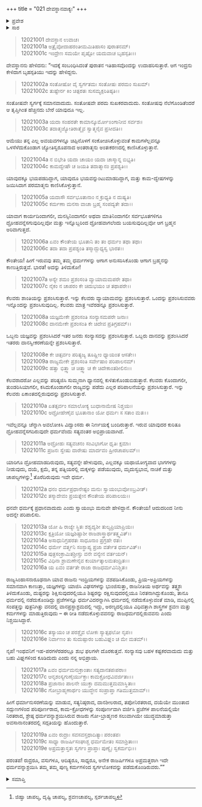 +++
title = "021 ದೇವಸ್ಥಾನವಾಕ್ಯಃ"
+++

<details><summary>ಪ್ರವೇಶ</summary>


।।   ಓಂ ಓಂ ನಮೋ ನಾರಾಯಣಾಯ।।   ಶ್ರೀ ವೇದವ್ಯಾಸಾಯ ನಮಃ ।।

ಶ್ರೀ ಕೃಷ್ಣದ್ವೈಪಾಯನ ವೇದವ್ಯಾಸ ವಿರಚಿತ  

**ಶ್ರೀ ಮಹಾಭಾರತ**

**ಶಾಂತಿ ಪರ್ವ**

**ರಾಜಧರ್ಮ ಪರ್ವ**

**ಅಧ್ಯಾಯ 21**

</details>

<details><summary>ಸಾರ</summary>

ಮುನಿ ದೇವಸ್ಥಾನನು ಯುಧಿಷ್ಠಿರನಿಗೆ ಉತ್ತಮ ಧರ್ಮ ಮತ್ತು ಯಜ್ಞಾದಿಗಳನ್ನು ಮಾಡಲು ಉಪದೇಶಿಸಿದುದು (1-19).


</details>


> 12021001 ದೇವಸ್ಥಾನ ಉವಾಚ।  
12021001a ಅತ್ರೈವೋದಾಹರಂತೀಮಮಿತಿಹಾಸಂ ಪುರಾತನಮ್।  
12021001c ಇಂದ್ರೇಣ ಸಮಯೇ ಪೃಷ್ಟೋ ಯದುವಾಚ ಬೃಹಸ್ಪತಿಃ।।

ದೇವಸ್ಥಾನನು ಹೇಳಿದನು: “ಇದಕ್ಕೆ ಸಂಬಂಧಿಸಿದಂತೆ ಪುರಾತನ ಇತಿಹಾಸವೊಂದನ್ನು ಉದಾಹರಿಸುತ್ತಾರೆ. ಆಗ ಇಂದ್ರನು ಕೇಳಿದಾಗ ಬೃಹಸ್ಪತಿಯು ಇದನ್ನು ಹೇಳಿದ್ದನು.

> 12021002a ಸಂತೋಷೋ ವೈ ಸ್ವರ್ಗತಮಃ ಸಂತೋಷಃ ಪರಮಂ ಸುಖಮ್।  
12021002c ತುಷ್ಟೇರ್ನ ಕಿಂ ಚಿತ್ಪರತಃ ಸುಸಮ್ಯಕ್ಪರಿತಿಷ್ಠತಿ।।

ಸಂತೋಷವೇ ಸ್ವರ್ಗಕ್ಕೆ ಸಮಾನವಾದುದು. ಸಂತೋಷವೇ ಪರಮ ಸುಖಕರವಾದುದು. ಸಂತೋಷವು ನೆಲೆಗೊಂಡಿತೆಂದರೆ ಆ ತೃಪ್ತಿಗಿಂತ ಹೆಚ್ಚಿನದು ಬೇರೆ ಯಾವುದೂ ಇಲ್ಲ.

> 12021003a ಯದಾ ಸಂಹರತೇ ಕಾಮಾನ್ಕೂರ್ಮೋಽಂಗಾನೀವ ಸರ್ವಶಃ।  
12021003c ತದಾತ್ಮಜ್ಯೋತಿರಾತ್ಮೈವ ಸ್ವಾತ್ಮನೈವ ಪ್ರಸೀದತಿ।।

ಆಮೆಯು ತನ್ನ ಎಲ್ಲ ಅವಯವಗಳನ್ನೂ ಚಿಪ್ಪಿನೊಳಗೆ ಸಂಕೋಚಿಸಿಕೊಳ್ಳುವಂತೆ ಕಾಮಗಳೆಲ್ಲವನ್ನೂ ಒಳಸೆಳೆದುಕೊಂಡಾಗ ಜ್ಯೋತಿಸ್ವರೂಪನಾದ ಅಂತರಾತ್ಮನು ಅಂತಃಕರಣದಲ್ಲಿ ಕಾಣಿಸಿಕೊಳ್ಳುತ್ತಾನೆ.

> 12021004a ನ ಬಿಭೇತಿ ಯದಾ ಚಾಯಂ ಯದಾ ಚಾಸ್ಮಾನ್ನ ಬಿಭ್ಯತಿ।  
12021004c ಕಾಮದ್ವೇಷೌ ಚ ಜಯತಿ ತದಾತ್ಮಾನಂ ಪ್ರಪಶ್ಯತಿ।।

ಯಾವುದಕ್ಕೂ ಭಯಪಡದಿದ್ದಾಗ, ಯಾವುದೂ ಭಯವನ್ನುಂಟುಮಾಡದಿದ್ದಾಗ, ಮತ್ತು ಕಾಮ-ದ್ವೇಷಗಳನ್ನು ಜಯಿಸಿದಾಗ ಪರಮಾತ್ಮನು ಕಾಣಿಸಿಕೊಳ್ಳುತ್ತಾನೆ.

> 12021005a ಯದಾಸೌ ಸರ್ವಭೂತಾನಾಂ ನ ಕ್ರುಧ್ಯತಿ ನ ದುಷ್ಯತಿ।  
12021005c ಕರ್ಮಣಾ ಮನಸಾ ವಾಚಾ ಬ್ರಹ್ಮ ಸಂಪದ್ಯತೇ ತದಾ।।

ಯಾವಾಗ ಕಾರ್ಯದಿಂದಾಗಲೀ, ಮನಸ್ಸಿನಿಂದಾಗಲೀ ಅಥವಾ ಮಾತಿನಿಂದಾಗಲೀ ಸರ್ವಭೂತಗಳಿಗೂ ದ್ರೋಹವನ್ನೆಸಗುವುದಿಲ್ಲವೋ ಮತ್ತು ಇನ್ನೊಬ್ಬರಿಂದ ದ್ರೋಹವಾಗಲೆಂದು ಬಯಸುವುದಿಲ್ಲವೋ ಆಗ ಬ್ರಹ್ಮನ ಅರಿವಾಗುತ್ತದೆ.

> 12021006a ಏವಂ ಕೌಂತೇಯ ಭೂತಾನಿ ತಂ ತಂ ಧರ್ಮಂ ತಥಾ ತಥಾ।  
12021006c ತದಾ ತದಾ ಪ್ರಪಶ್ಯಂತಿ ತಸ್ಮಾದ್ಬುಧ್ಯಸ್ವ ಭಾರತ।।

ಕೌಂತೇಯ! ಹೀಗೆ ಇರುವವು ತಮ್ಮ ತಮ್ಮ ಧರ್ಮಗಳನ್ನು ಆಗಾಗ ಅನುಸರಿಸಿಕೊಂಡು ಆಗಾಗ ಬ್ರಹ್ಮನನ್ನು ಕಾಣುತ್ತಿರುತ್ತವೆ. ಭಾರತ! ಅದನ್ನು ತಿಳಿದುಕೋ!

> 12021007a ಅನ್ಯೇ ಶಮಂ ಪ್ರಶಂಸಂತಿ ವ್ಯಾಯಾಮಮಪರೇ ತಥಾ।  
12021007c ನೈಕಂ ನ ಚಾಪರಂ ಕೇ ಚಿದುಭಯಂ ಚ ತಥಾಪರೇ।।

ಕೆಲವರು ಶಾಂತಿಯನ್ನು ಪ್ರಶಂಸಿಸುತ್ತಾರೆ. ಇನ್ನು ಕೆಲವರು ವ್ಯಾಯಾಮವನ್ನು ಪ್ರಶಂಸಿಸುತ್ತಾರೆ. ಒಂದನ್ನು ಪ್ರಶಂಸಿಸುವವರು ಇನ್ನೊಂದನ್ನು ಪ್ರಶಂಸಿಸುವುದಿಲ್ಲ. ಕೆಲವರು ಮಾತ್ರ ಇವೆರಡನ್ನೂ ಪ್ರಶಂಸಿಸುತ್ತಾರೆ.

> 12021008a ಯಜ್ಞಮೇಕೇ ಪ್ರಶಂಸಂತಿ ಸಂನ್ಯಾಸಮಪರೇ ಜನಾಃ।  
12021008c ದಾನಮೇಕೇ ಪ್ರಶಂಸಂತಿ ಕೇ ಚಿದೇವ ಪ್ರತಿಗ್ರಹಮ್।।

ಒಬ್ಬನು ಯಜ್ಞವನ್ನು ಪ್ರಶಂಸಿಸಿದರೆ ಇತರ ಜನರು ಸಂನ್ಯಾಸವನ್ನು ಪ್ರಶಂಸಿಸುತ್ತಾರೆ. ಒಬ್ಬರು ದಾನವನ್ನು ಪ್ರಶಂಸಿಸಿದರೆ ಇತರರು ದಾನಸ್ವೀಕರಣೆಯನ್ನೇ ಪ್ರಶಂಸಿಸುತ್ತಾರೆ.

> 12021008e ಕೇ ಚಿತ್ಸರ್ವಂ ಪರಿತ್ಯಜ್ಯ ತೂಷ್ಣೀಂ ಧ್ಯಾಯಂತ ಆಸತೇ।।  
12021009a ರಾಜ್ಯಮೇಕೇ ಪ್ರಶಂಸಂತಿ ಸರ್ವೇಷಾಂ ಪರಿಪಾಲನಮ್।  
12021009c ಹತ್ವಾ ಭಿತ್ತ್ವಾ ಚ ಚಿತ್ತ್ವಾ ಚ ಕೇ ಚಿದೇಕಾಂತಶೀಲಿನಃ।।

ಕೆಲವರಾದರೋ ಎಲ್ಲವನ್ನು ಪರಿತ್ಯಜಿಸಿ ಸುಮ್ಮನಾಗಿ ಧ್ಯಾನದಲ್ಲಿ ಕುಳಿತುಕೊಂಡುಬಿಡುತ್ತಾರೆ. ಕೆಲವರು ಕೊಂದಾಗಲೀ, ತುಂಡರಿಸಿಯಾಗಲೀ, ಕಸಿದುಕೊಂಡಾಗಲೀ ರಾಜ್ಯವನ್ನು ಪಡೆದು ಎಲ್ಲರ ಪರಿಪಾಲನೆಯನ್ನು ಪ್ರಶಂಸಿಸುತ್ತಾರೆ. ಇನ್ನು ಕೆಲವರು ಏಕಾಂತದಲ್ಲಿರುವುದನ್ನು ಪ್ರಶಂಸಿಸುತ್ತಾರೆ.

> 12021010a ಏತತ್ಸರ್ವಂ ಸಮಾಲೋಕ್ಯ ಬುಧಾನಾಮೇಷ ನಿಶ್ಚಯಃ।  
12021010c ಅದ್ರೋಹೇಣೈವ ಭೂತಾನಾಂ ಯೋ ಧರ್ಮಃ ಸ ಸತಾಂ ಮತಃ।।

ಇವೆಲ್ಲವನ್ನೂ ಚೆನ್ನಾಗಿ ಅವಲೋಕಿಸಿ ವಿದ್ವಾಂಸರು ಈ ನಿರ್ಣಯಕ್ಕೆ ಬಂದಿರುತ್ತಾರೆ. ಇರುವ ಯಾವುದರ ಕುರಿತೂ ದ್ರೋಹವನ್ನೆಸಗದಿರುವುದೇ ಧರ್ಮವೆಂದು ಸತ್ಯವಂತರ ಅಭಿಪ್ರಾಯವಾಗಿದೆ.

> 12021011a ಅದ್ರೋಹಃ ಸತ್ಯವಚನಂ ಸಂವಿಭಾಗೋ ಧೃತಿಃ ಕ್ಷಮಾ।  
12021011c ಪ್ರಜನಃ ಸ್ವೇಷು ದಾರೇಷು ಮಾರ್ದವಂ ಹ್ರೀರಚಾಪಲಮ್।।

ಯಾರಿಗೂ ದ್ರೋಹಮಾಡದಿರುವುದು, ಸತ್ಯವನ್ನೇ ಹೇಳುವುದು, ಎಲ್ಲವಕ್ಕೂ ಯಥಾಯೋಗ್ಯವಾದ ಭಾಗಗಳನ್ನು ನೀಡುವುದು, ದಯೆ, ಕ್ಷಮೆ, ತನ್ನ ಪತ್ನಿಯರಲ್ಲಿ ಮಕ್ಕಳನ್ನು ಪಡೆಯುವುದು, ಮೃದುಸ್ವಭಾವ, ನಾಚಿಕೆ ಮತ್ತು ಚಾಪಲ್ಯಗಳನ್ನು[^1] ತೊರೆದಿರುವುದು ಇವೇ ಧರ್ಮ.

> 12021012a ಧನಂ ಧರ್ಮಪ್ರಧಾನೇಷ್ಟಂ ಮನುಃ ಸ್ವಾಯಂಭುವೋಽಬ್ರವೀತ್।  
12021012c ತಸ್ಮಾದೇವಂ ಪ್ರಯತ್ನೇನ ಕೌಂತೇಯ ಪರಿಪಾಲಯ।।

ಧನವೇ ಧರ್ಮಕ್ಕೆ ಪ್ರಧಾನವಾದುದು ಎಂದು ಸ್ವಾಯಂಭು ಮನುವೇ ಹೇಳಿದ್ದಾನೆ. ಕೌಂತೇಯ! ಆದುದರಿಂದ ನೀನು ಅದನ್ನೇ ಪರಿಪಾಲಿಸು.

> 12021013a ಯೋ ಹಿ ರಾಜ್ಯೇ ಸ್ಥಿತಃ ಶಶ್ವದ್ವಶೀ ತುಲ್ಯಪ್ರಿಯಾಪ್ರಿಯಃ।  
12021013c ಕ್ಷತ್ರಿಯೋ ಯಜ್ಞಶಿಷ್ಟಾಶೀ ರಾಜಶಾಸ್ತ್ರಾರ್ಥತತ್ತ್ವವಿತ್।।  
12021014a ಅಸಾಧುನಿಗ್ರಹರತಃ ಸಾಧೂನಾಂ ಪ್ರಗ್ರಹೇ ರತಃ।  
12021014c ಧರ್ಮೇ ವರ್ತ್ಮನಿ ಸಂಸ್ಥಾಪ್ಯ ಪ್ರಜಾ ವರ್ತೇತ ಧರ್ಮವಿತ್।।  
12021015a ಪುತ್ರಸಂಕ್ರಾಮಿತಶ್ರೀಸ್ತು ವನೇ ವನ್ಯೇನ ವರ್ತಯನ್।  
12021015c ವಿಧಿನಾ ಶ್ರಾಮಣೇನೈವ ಕುರ್ಯಾತ್ಕಾಲಮತಂದ್ರಿತಃ।।  
12021016a ಯ ಏವಂ ವರ್ತತೇ ರಾಜಾ ರಾಜಧರ್ಮವಿನಿಶ್ಚಿತಃ।

ರಾಜ್ಯಸಿಂಹಾಸನಾರೂಢನಾಗಿ ಯಾವ ರಾಜನು ಇಂದ್ರಿಯಗಳನ್ನು ವಶಪಡಿಸಿಕೊಂಡು, ಪ್ರಿಯ-ಅಪ್ರಿಯಗಳನ್ನು ಸಮಾನವಾಗಿ ಕಾಣುತ್ತಾ, ಯಜ್ಞಗಳನ್ನು ಯಾಜಿಸಿ ವಿಘಸಗಳನ್ನು ಭುಂಜಿಸುತ್ತಾ, ರಾಜನೀತಿಯ ಅರ್ಥವನ್ನು ತತ್ತ್ವಶಃ ತಿಳಿದುಕೊಂಡು, ದುಷ್ಟರನ್ನು ಶಿಕ್ಷಿಸುವುದರಲ್ಲಿಯೂ ಶಿಷ್ಟರನ್ನು ರಕ್ಷಿಸುವುದರಲ್ಲಿಯೂ ನಿರತನಾಗಿದ್ದುಕೊಂಡು, ತಾನೂ ಧರ್ಮದಲ್ಲಿ ನಡೆದುಕೊಂಡಿದ್ದು ಪ್ರಜೆಗಳನ್ನೂ ಧರ್ಮವಿದರನ್ನಾಗಿಸಿ ಧರ್ಮದಲ್ಲಿ ನಡೆದುಕೊಳ್ಳುವಂತೆ ಮಾಡಿ, ಮುಪ್ಪಿನಲ್ಲಿ ಸಂಪತ್ತನ್ನು ಪುತ್ರನಿಗಿತ್ತು ವನದಲ್ಲಿ ವಾನಪ್ರಸ್ಥಾಶ್ರಮದಲ್ಲಿ ಇದ್ದು, ಅರಣ್ಯದಲ್ಲಿಯೂ ವಿಧಿವತ್ತಾಗಿ ಶಾಸ್ತ್ರಗಳ ಶ್ರವಣ ಮತ್ತು ಕರ್ಮಗಳನ್ನು ಮಾಡುತ್ತಿರುವುದು – ಈ ರೀತಿ ನಡೆದುಕೊಳ್ಳುವವನನ್ನು ರಾಜಧರ್ಮದಲ್ಲಿರುವವನು ಎಂದು ನಿಶ್ಚಯಿಸಿದ್ದಾರೆ.

> 12021016c ತಸ್ಯಾಯಂ ಚ ಪರಶ್ಚೈವ ಲೋಕಃ ಸ್ಯಾತ್ಸಫಲೋ ನೃಪ।।  
12021016e ನಿರ್ವಾಣಂ ತು ಸುದುಷ್ಪಾರಂ ಬಹುವಿಘ್ನಂ ಚ ಮೇ ಮತಮ್।।

ನೃಪ! ಇಂಥವನಿಗೆ ಇಹ-ಪರಗಳೆರಡರಲ್ಲೂ ಶುಭ ಫಲಗಳೇ ದೊರಕುತ್ತವೆ. ಸಂನ್ಯಾಸವು ಬಹಳ ಕಷ್ಟಕರವಾದುದು ಮತ್ತು ಬಹು ವಿಘ್ನಗಳಿಂದ ಕೂಡಿದುದು ಎಂದು ನನ್ನ ಅಭಿಪ್ರಾಯ.

> 12021017a ಏವಂ ಧರ್ಮಮನುಕ್ರಾಂತಾಃ ಸತ್ಯದಾನತಪಃಪರಾಃ।  
12021017c ಆನೃಶಂಸ್ಯಗುಣೈರ್ಯುಕ್ತಾಃ ಕಾಮಕ್ರೋಧವಿವರ್ಜಿತಾಃ।।  
12021018a ಪ್ರಜಾನಾಂ ಪಾಲನೇ ಯುಕ್ತಾ ದಮಮುತ್ತಮಮಾಸ್ಥಿತಾಃ।  
12021018c ಗೋಬ್ರಾಹ್ಮಣಾರ್ಥಂ ಯುದ್ಧೇನ ಸಂಪ್ರಾಪ್ತಾ ಗತಿಮುತ್ತಮಾಮ್।।

ಹೀಗೆ ಧರ್ಮಾನುಸರಣೆಯನ್ನು ಮಾಡುವ, ಸತ್ಯನಿಷ್ಠರಾದ, ದಾನಶೀಲರಾದ, ತಪೋನಿರತರಾದ, ದಯೆಯೇ ಮುಂತಾದ ಸದ್ಗುಣಗಳಿಂದ ಪರಿಪೂರ್ಣರಾದ, ಕಾಮ-ಕ್ರೋಧಗಳನ್ನು ಸಂಪೂರ್ಣವಾಗಿ ವರ್ಜಿಸಿ ಪ್ರಜೆಗಳ ಪಾಲನೆಯಲ್ಲಿಯೇ ನಿರತರಾದ, ಶ್ರೇಷ್ಠ ಧರ್ಮವನ್ನಾಶ್ರಯಿಸಿರುವ ರಾಜರು ಗೋ-ಬ್ರಾಹ್ಮಣರ ಸಲುವಾಗಿಯೇ ಯುದ್ಧಮಾಡುತ್ತಾ ಅವಸಾನಾನಂತರದಲ್ಲಿ ಸದ್ಗತಿಯನ್ನು ಹೊಂದುತ್ತಾರೆ.

> 12021019a ಏವಂ ರುದ್ರಾಃ ಸವಸವಸ್ತಥಾದಿತ್ಯಾಃ ಪರಂತಪ।  
12021019c ಸಾಧ್ಯಾ ರಾಜರ್ಷಿಸಂಘಾಶ್ಚ ಧರ್ಮಮೇತಂ ಸಮಾಶ್ರಿತಾಃ।।  
12021019e ಅಪ್ರಮತ್ತಾಸ್ತತಃ ಸ್ವರ್ಗಂ ಪ್ರಾಪ್ತಾಃ ಪುಣ್ಯೈಃ ಸ್ವಕರ್ಮಭಿಃ।।

ಪರಂತಪ! ರುದ್ರರೂ, ವಸುಗಳೂ, ಆದಿತ್ಯರೂ, ಸಾಧ್ಯರೂ, ಅನೇಕ ರಾಜರ್ಷಿಗಳೂ ಅಪ್ರಮತ್ತರಾಗಿ ಇದೇ ಧರ್ಮವನ್ನಾಶ್ರಯಿಸಿ ತಮ್ಮ ತಮ್ಮ ಪುಣ್ಯ ಕರ್ಮಗಳಿಂದ ಸ್ವರ್ಗಲೋಕವನ್ನು ಪಡೆದುಕೊಂಡಿರುವರು.””

<details><summary>ಸಮಾಪ್ತಿ</summary>

ಇತಿ ಶ್ರೀ ಮಹಾಭಾರತೇ ಶಾಂತಿಪರ್ವಣಿ ರಾಜಧರ್ಮಪರ್ವಣಿ ದೇವಸ್ಥಾನವಾಕ್ಯೇ ಏಕವಿಂಶೋಽಧ್ಯಾಯಃ।।  
ಇದು ಶ್ರೀ ಮಹಾಭಾರತ ಶಾಂತಿಪರ್ವದ ರಾಜಧರ್ಮಪರ್ವದಲ್ಲಿ ದೇವಸ್ಥಾನವಾಕ್ಯ ಎನ್ನುವ ಇಪ್ಪತ್ತೊಂದನೇ ಅಧ್ಯಾಯವು.

</details>

[^1]: ಜಿಹ್ವಾ ಚಾಪಲ್ಯ, ದೃಷ್ಟಿ ಚಾಪಲ್ಯ, ಶ್ರವಣಚಾಪಲ್ಯ, ಸ್ಪರ್ಶಚಾಪಲ್ಯ

